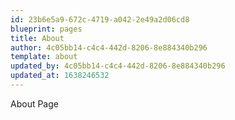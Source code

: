 ```yaml
---
id: 23b6e5a9-672c-4719-a042-2e49a2d06cd8
blueprint: pages
title: About
author: 4c05bb14-c4c4-442d-8206-8e884340b296
template: about
updated_by: 4c05bb14-c4c4-442d-8206-8e884340b296
updated_at: 1638246532
---
```

About Page
